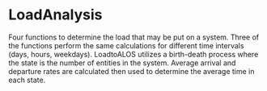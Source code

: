 LoadAnalysis
============

Four functions to determine the load that may be put on a system. Three of the functions perform the same calculations for different time intervals (days, hours, weekdays). LoadtoALOS utilizes a birth-death process where the state is the number of entities in the system. Average arrival and departure rates are calculated then used to determine the average time in each state.

